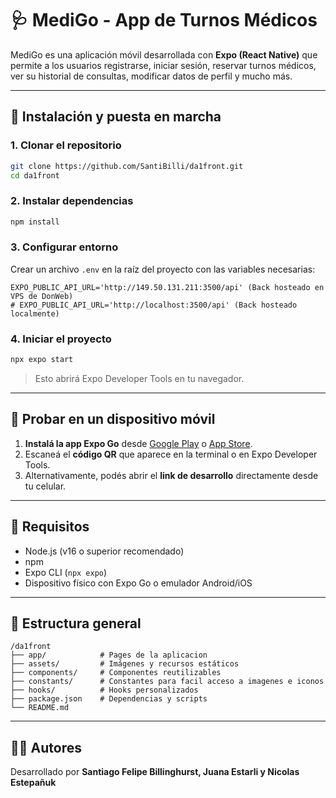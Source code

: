 # 🩺 MediGo - App de Turnos Médicos

MediGo es una aplicación móvil desarrollada con **Expo (React Native)** que permite a los usuarios registrarse, iniciar sesión, reservar turnos médicos, ver su historial de consultas, modificar datos de perfil y mucho más.

---

## 🚀 Instalación y puesta en marcha

### 1. Clonar el repositorio

```bash
git clone https://github.com/SantiBilli/da1front.git
cd da1front
```

### 2. Instalar dependencias

```bash
npm install
```

### 3. Configurar entorno

Crear un archivo `.env` en la raíz del proyecto con las variables necesarias:

```
EXPO_PUBLIC_API_URL='http://149.50.131.211:3500/api' (Back hosteado en VPS de DonWeb)
# EXPO_PUBLIC_API_URL='http://localhost:3500/api' (Back hosteado localmente)
```

### 4. Iniciar el proyecto

```bash
npx expo start
```

> Esto abrirá Expo Developer Tools en tu navegador.

---

## 📱 Probar en un dispositivo móvil

1. **Instalá la app Expo Go** desde [Google Play](https://play.google.com/store/apps/details?id=host.exp.exponent) o [App Store](https://apps.apple.com/app/expo-go/id982107779).
2. Escaneá el **código QR** que aparece en la terminal o en Expo Developer Tools.
3. Alternativamente, podés abrir el **link de desarrollo** directamente desde tu celular.

---

## 🧩 Requisitos

- Node.js (v16 o superior recomendado)
- npm
- Expo CLI (`npx expo`)
- Dispositivo físico con Expo Go o emulador Android/iOS

---

## 📂 Estructura general

```
/da1front
├── app/            # Pages de la aplicacion
├── assets/         # Imágenes y recursos estáticos
├── components/     # Componentes reutilizables
├── constants/      # Constantes para facil acceso a imagenes e iconos
├── hooks/          # Hooks personalizados
├── package.json    # Dependencias y scripts
└── README.md
```

---

## 👨‍⚕️ Autores

Desarrollado por **Santiago Felipe Billinghurst, Juana Estarli y Nicolas Estepañuk**
